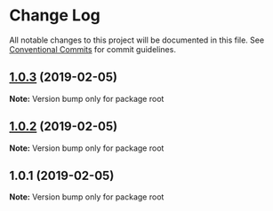# Change Log

All notable changes to this project will be documented in this file.
See [Conventional Commits](https://conventionalcommits.org) for commit guidelines.

## [1.0.3](/compare/v1.0.2...v1.0.3) (2019-02-05)

**Note:** Version bump only for package root





## [1.0.2](/compare/v1.0.1...v1.0.2) (2019-02-05)

**Note:** Version bump only for package root





## 1.0.1 (2019-02-05)

**Note:** Version bump only for package root
